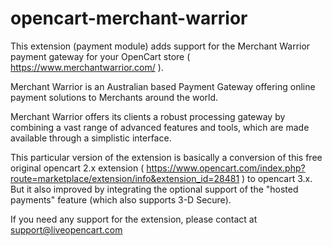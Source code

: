 # opencart-merchant-warrior

This extension (payment module) adds support for the Merchant Warrior payment gateway for your OpenCart store ( https://www.merchantwarrior.com/ ).

Merchant Warrior is an Australian based Payment Gateway offering online payment solutions to Merchants around the world.

Merchant Warrior offers its clients a robust processing gateway by combining a vast range of advanced features and tools, which are made available through a simplistic interface.

This particular version of the extension is basically a conversion of this free original opencart 2.x extension ( https://www.opencart.com/index.php?route=marketplace/extension/info&extension_id=28481 ) to opencart 3.x.
But it also improved by integrating the optional support of the "hosted payments" feature (which also supports 3-D Secure).


If you need any support for the extension, please contact at support@liveopencart.com
